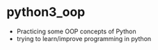 # python3_oop

 - Practicing some OOP concepts of Python
 - trying to learn/improve programming in python

